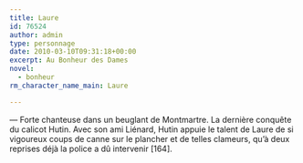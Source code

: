 ```yaml
---
title: Laure
id: 76524
author: admin
type: personnage
date: 2010-03-10T09:31:18+00:00
excerpt: Au Bonheur des Dames
novel:
  - bonheur
rm_character_name_main: Laure

---
```

— Forte chanteuse dans un beuglant de Montmartre. La dernière conquête du calicot Hutin. Avec son ami Liénard, Hutin appuie le talent de Laure de si vigoureux coups de canne sur le plancher et de telles clameurs, qu&rsquo;à deux reprises déjà la police a dû intervenir [164]. 